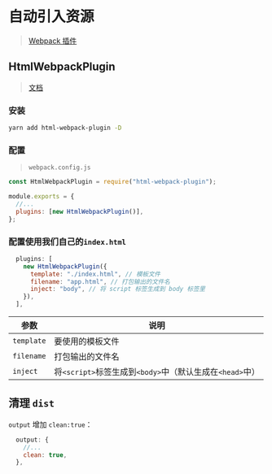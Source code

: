 # 自动引入资源

> [Webpack 插件](https://webpack.js.org/plugins/)

## HtmlWebpackPlugin

> [文档](https://webpack.js.org/plugins/html-webpack-plugin/)

### 安装

```bash
yarn add html-webpack-plugin -D
```

### 配置

> `webpack.config.js`

```javascript
const HtmlWebpackPlugin = require("html-webpack-plugin");

module.exports = {
  //...
  plugins: [new HtmlWebpackPlugin()],
};
```

### 配置使用我们自己的`index.html`

```javascript
  plugins: [
    new HtmlWebpackPlugin({
      template: "./index.html", // 模板文件
      filename: "app.html", // 打包输出的文件名
      inject: "body", // 将 script 标签生成到 body 标签里
    }),
  ],
```

| 参数       | 说明                                                     |
| ---------- | -------------------------------------------------------- |
| `template` | 要使用的模板文件                                         |
| `filename` | 打包输出的文件名                                         |
| `inject`   | 将`<script>`标签生成到`<body>`中（默认生成在`<head>`中） |

## 清理 `dist`

`output` 增加 `clean:true`：

```javascript
  output: {
    //...
    clean: true,
  },
```
